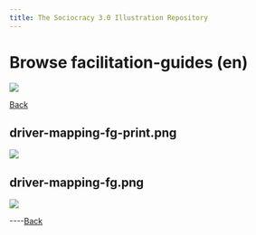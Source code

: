 ```yaml
---
title: The Sociocracy 3.0 Illustration Repository
---
```


# Browse facilitation-guides (en)

![](/img/en-48px.png)

[Back](index-en.html)

## driver-mapping-fg-print.png

[![](/img/en/facilitation-guides/driver-mapping-fg-print.png)](/img/en/facilitation-guides/driver-mapping-fg-print.png)

## driver-mapping-fg.png

[![](/img/en/facilitation-guides/driver-mapping-fg.png)](/img/en/facilitation-guides/driver-mapping-fg.png)

----[Back](index-en.html)
